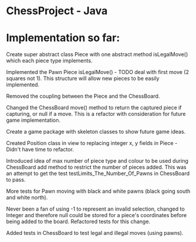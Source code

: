 # ChessProject - Java

# Implementation so far:

Create super abstract class Piece with one abstract method isLegalMove() which each piece type implements.
 
Implemented the Pawn Piece isLegalMove() - TODO deal with first move (2 squares not 1). This structure will allow new pieces to be easily implemented.

Removed the coupling between the Piece and the ChessBoard.

Changed the ChessBoard move() method to return the captured piece if capturing, or null if a move. This is a refactor with consideration for future game implementation.

Create a game package with skeleton classes to show future game ideas.

Created Position class in view to replacing integer x, y fields in Piece - Didn't have time to refactor.

Introduced idea of max number of piece type and colour to be used during ChessBoard add method to restrict the number of pieces added. This was an attempt to
get the test testLimits_The_Number_Of_Pawns in ChessBoard to pass. 

More tests for Pawn moving with black and white pawns (black going south and white north).

Never been a fan of using -1 to represent an invalid selection, changed to Integer and therefore null could be stored for a piece's coordinates before being added to the board.
Refactored tests for this change.

Added tests in ChessBoard to test legal and illegal moves (using pawns).



 


